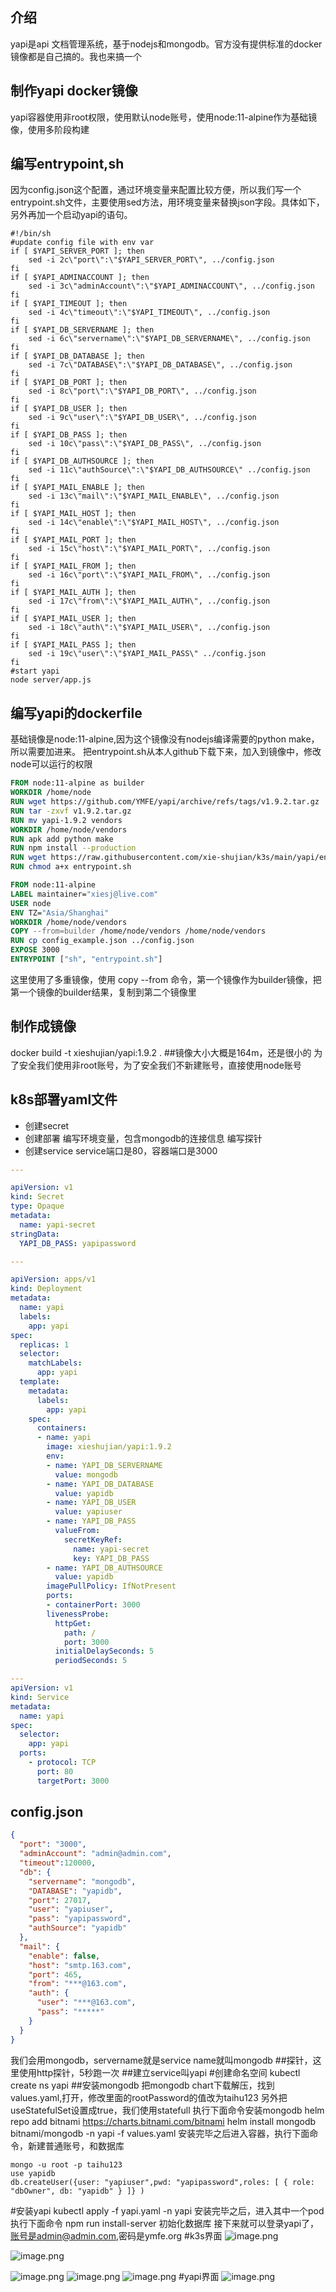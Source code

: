 ## 介绍
yapi是api 文档管理系统，基于nodejs和mongodb。官方没有提供标准的docker镜像都是自己搞的。我也来搞一个
## 制作yapi docker镜像
yapi容器使用非root权限，使用默认node账号，使用node:11-alpine作为基础镜像，使用多阶段构建
## 编写entrypoint,sh
因为config.json这个配置，通过环境变量来配置比较方便，所以我们写一个entrypoint.sh文件，主要使用sed方法，用环境变量来替换json字段。具体如下，另外再加一个启动yapi的语句。
```shell
#!/bin/sh
#update config file with env var
if [ $YAPI_SERVER_PORT ]; then
    sed -i 2c\"port\":\"$YAPI_SERVER_PORT\", ../config.json
fi
if [ $YAPI_ADMINACCOUNT ]; then
    sed -i 3c\"adminAccount\":\"$YAPI_ADMINACCOUNT\", ../config.json
fi
if [ $YAPI_TIMEOUT ]; then
    sed -i 4c\"timeout\":\"$YAPI_TIMEOUT\", ../config.json
fi
if [ $YAPI_DB_SERVERNAME ]; then
    sed -i 6c\"servername\":\"$YAPI_DB_SERVERNAME\", ../config.json
fi
if [ $YAPI_DB_DATABASE ]; then
    sed -i 7c\"DATABASE\":\"$YAPI_DB_DATABASE\", ../config.json
fi
if [ $YAPI_DB_PORT ]; then
    sed -i 8c\"port\":\"$YAPI_DB_PORT\", ../config.json
fi
if [ $YAPI_DB_USER ]; then
    sed -i 9c\"user\":\"$YAPI_DB_USER\", ../config.json
fi
if [ $YAPI_DB_PASS ]; then
    sed -i 10c\"pass\":\"$YAPI_DB_PASS\", ../config.json
fi
if [ $YAPI_DB_AUTHSOURCE ]; then
    sed -i 11c\"authSource\":\"$YAPI_DB_AUTHSOURCE\" ../config.json
fi
if [ $YAPI_MAIL_ENABLE ]; then
    sed -i 13c\"mail\":\"$YAPI_MAIL_ENABLE\", ../config.json
fi
if [ $YAPI_MAIL_HOST ]; then
    sed -i 14c\"enable\":\"$YAPI_MAIL_HOST\", ../config.json
fi
if [ $YAPI_MAIL_PORT ]; then
    sed -i 15c\"host\":\"$YAPI_MAIL_PORT\", ../config.json
fi
if [ $YAPI_MAIL_FROM ]; then
    sed -i 16c\"port\":\"$YAPI_MAIL_FROM\", ../config.json
fi
if [ $YAPI_MAIL_AUTH ]; then
    sed -i 17c\"from\":\"$YAPI_MAIL_AUTH\", ../config.json
fi
if [ $YAPI_MAIL_USER ]; then
    sed -i 18c\"auth\":\"$YAPI_MAIL_USER\", ../config.json
fi
if [ $YAPI_MAIL_PASS ]; then
    sed -i 19c\"user\":\"$YAPI_MAIL_PASS\" ../config.json
fi
#start yapi
node server/app.js
```
## 编写yapi的dockerfile
基础镜像是node:11-alpine,因为这个镜像没有nodejs编译需要的python make，所以需要加进来。
把entrypoint.sh从本人github下载下来，加入到镜像中，修改node可以运行的权限
```dockerfile
FROM node:11-alpine as builder
WORKDIR /home/node
RUN wget https://github.com/YMFE/yapi/archive/refs/tags/v1.9.2.tar.gz
RUN tar -zxvf v1.9.2.tar.gz
RUN mv yapi-1.9.2 vendors
WORKDIR /home/node/vendors
RUN apk add python make
RUN npm install --production
RUN wget https://raw.githubusercontent.com/xie-shujian/k3s/main/yapi/entrypoint.sh
RUN chmod a+x entrypoint.sh

FROM node:11-alpine
LABEL maintainer="xiesj@live.com"
USER node
ENV TZ="Asia/Shanghai"
WORKDIR /home/node/vendors
COPY --from=builder /home/node/vendors /home/node/vendors
RUN cp config_example.json ../config.json
EXPOSE 3000
ENTRYPOINT ["sh", "entrypoint.sh"]
```

这里使用了多重镜像，使用 copy --from 命令，第一个镜像作为builder镜像，把第一个镜像的builder结果，复制到第二个镜像里
## 制作成镜像
docker build -t xieshujian/yapi:1.9.2 .
##镜像大小大概是164m，还是很小的
为了安全我们使用非root账号，为了安全我们不新建账号，直接使用node账号
## k8s部署yaml文件
* 创建secret
* 创建部署
编写环境变量，包含mongodb的连接信息
编写探针
* 创建service
service端口是80，容器端口是3000
```yaml
---

apiVersion: v1
kind: Secret
type: Opaque
metadata:
  name: yapi-secret
stringData:
  YAPI_DB_PASS: yapipassword

---

apiVersion: apps/v1
kind: Deployment
metadata:
  name: yapi
  labels:
    app: yapi
spec:
  replicas: 1
  selector:
    matchLabels:
      app: yapi
  template:
    metadata:
      labels:
        app: yapi
    spec:
      containers:
      - name: yapi
        image: xieshujian/yapi:1.9.2
        env:
        - name: YAPI_DB_SERVERNAME
          value: mongodb
        - name: YAPI_DB_DATABASE
          value: yapidb
        - name: YAPI_DB_USER
          value: yapiuser
        - name: YAPI_DB_PASS
          valueFrom:
            secretKeyRef:
              name: yapi-secret
              key: YAPI_DB_PASS
        - name: YAPI_DB_AUTHSOURCE
          value: yapidb
        imagePullPolicy: IfNotPresent
        ports:
        - containerPort: 3000
        livenessProbe:
          httpGet:
            path: /
            port: 3000
          initialDelaySeconds: 5
          periodSeconds: 5

---
apiVersion: v1
kind: Service
metadata:
  name: yapi
spec:
  selector:
    app: yapi
  ports:
    - protocol: TCP
      port: 80
      targetPort: 3000

```
## config.json
```json
{
  "port": "3000",
  "adminAccount": "admin@admin.com",
  "timeout":120000,
  "db": {
    "servername": "mongodb",
    "DATABASE": "yapidb",
    "port": 27017,
    "user": "yapiuser",
    "pass": "yapipassword",
    "authSource": "yapidb"
  },
  "mail": {
    "enable": false,
    "host": "smtp.163.com",
    "port": 465,
    "from": "***@163.com",
    "auth": {
      "user": "***@163.com",
      "pass": "*****"
    }
  }
}
```
我们会用mongodb，servername就是service name就叫mongodb
##探针，这里使用http探针，5秒跑一次
##建立service叫yapi
#创建命名空间
kubectl create ns yapi
##安装mongodb
把mongodb chart下载解压，找到values.yaml,打开，修改里面的rootPassword的值改为taihu123
另外把useStatefulSet设置成true，我们使用statefull
执行下面命令安装mongodb
helm repo add bitnami https://charts.bitnami.com/bitnami
helm install mongodb bitnami/mongodb -n yapi -f values.yaml
安装完毕之后进入容器，执行下面命令，新建普通账号，和数据库
```mongodb
mongo -u root -p taihu123
use yapidb
db.createUser({user: "yapiuser",pwd: "yapipassword",roles: [ { role: "dbOwner", db: "yapidb" } ]} )
```
#安装yapi
kubectl apply -f yapi.yaml -n yapi
安装完毕之后，进入其中一个pod
执行下面命令
npm run install-server
初始化数据库
接下来就可以登录yapi了，账号是admin@admin.com,密码是ymfe.org
#k3s界面
![image.png](https://upload-images.jianshu.io/upload_images/22408736-6cb86dea6a87c237.png?imageMogr2/auto-orient/strip%7CimageView2/2/w/1240)

![image.png](https://upload-images.jianshu.io/upload_images/22408736-fe27b124022fc42d.png?imageMogr2/auto-orient/strip%7CimageView2/2/w/1240)

![image.png](https://upload-images.jianshu.io/upload_images/22408736-18ef838b40e2b71d.png?imageMogr2/auto-orient/strip%7CimageView2/2/w/1240)
![image.png](https://upload-images.jianshu.io/upload_images/22408736-7886ea93e3f96f6f.png?imageMogr2/auto-orient/strip%7CimageView2/2/w/1240)
![image.png](https://upload-images.jianshu.io/upload_images/22408736-8b2c4afcfe267754.png?imageMogr2/auto-orient/strip%7CimageView2/2/w/1240)
#yapi界面
![image.png](https://upload-images.jianshu.io/upload_images/22408736-d0d3da7018b042ca.png?imageMogr2/auto-orient/strip%7CimageView2/2/w/1240)
